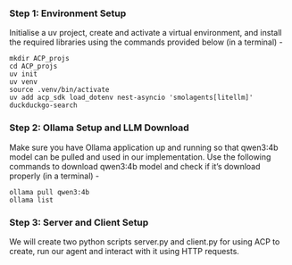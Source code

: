 ### Step 1: Environment Setup 
Initialise a uv project, create and activate a virtual environment, and install the required libraries using the commands provided below (in a terminal) - 
```
mkdir ACP_projs  
cd ACP_projs 
uv init 
uv venv 
source .venv/bin/activate
uv add acp_sdk load_dotenv nest-asyncio 'smolagents[litellm]' duckduckgo-search
```

### Step 2: Ollama Setup and LLM Download 
Make sure you have Ollama application up and running so that qwen3:4b model can be pulled and used in our implementation. Use the following commands to download qwen3:4b model and check if it’s download properly (in a terminal) - 
```
ollama pull qwen3:4b
ollama list
```

### Step 3: Server and Client Setup
We will create two python scripts server.py and client.py for using ACP to create, run our agent and interact with it using HTTP requests. 
